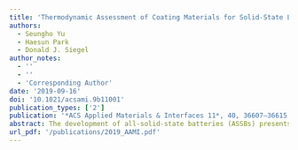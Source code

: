 ```yaml
---
title: 'Thermodynamic Assessment of Coating Materials for Solid-State Li, Na, and K Batteries'
authors:
  - Seungho Yu
  - Haesun Park
  - Donald J. Siegel
author_notes:
  - ''
  - ''
  - 'Corresponding Author'
date: '2019-09-16'
doi: '10.1021/acsami.9b11001'
publication_types: ['2']
publication: '*ACS Applied Materials & Interfaces 11*, 40, 36607–36615'
abstract: The development of all-solid-state batteries (ASSBs) presents a pathway to enhance the energy density and safety of conventional Li-ion batteries that use liquid electrolytes. However, one of the more promising categories of solid electrolytes (SEs), sulfides, are generally unstable in contact with common electrode materials, resulting in SE decomposition and high interfacial resistance. Recent studies have indicated that the application of coatings can, in some cases, stabilize the electrode/SE interface, reducing the likelihood for harmful interfacial reactions. Here, stable coatings for Li, Na, and K ASSBs are identified. In total, the stability windows for 1112 ternary alkali-metal-based compounds were assessed, including fluorides, chlorides, oxides, sulfides, phosphides, and nitrides. In general, the fluorides and chlorides exhibit the highest oxidative stability, suggesting that they are good choices for stabilizing SE/cathode interfaces. In contrast, sulfides, phosphides, and nitrides exhibit much lower oxidative stabilities, with many of these materials predicted to decompose above 2 V. At the anode/SE interface, nitrides and oxides are predicted to be the most effective coatings, as they are generally the most stable against reductive decomposition. As expected, sulfides and phosphides are the least stable class of materials under reducing conditions. Overall, oxides appear to be the most versatile class of coating materials; several oxides are predicted to exhibit stability windows ranging from 0 to 3 V with respect to Li/Li+, Na/Na+, or K/K+. Examples of promising oxides for stabilizing the SE/anode interface include Li5AlO4, Li4SiO4, NaAlO2, Na3PO4, KAlO2, and K3PO4. Similarly, promising compounds for stabilizing the SE/cathode interface include NaPO3 and KPO3. Finally, the possibility for kinetic stabilization suggests that additional ternary oxides (e.g., based on Ga, Nb, Sb, and Ta) may be viable coatings at the SE/cathode interface.
url_pdf: '/publications/2019_AAMI.pdf'
---
```

